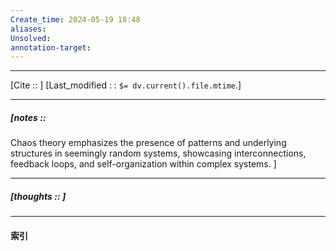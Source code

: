 ```yaml
---
Create_time: 2024-05-19 18:48
aliases: 
Unsolved: 
annotation-target:
---
```


---
[Cite ::  ]
[Last_modified : : `$= dv.current().file.mtime`.]


---
##### [notes :: 

Chaos theory emphasizes the presence of patterns and underlying structures in seemingly random systems, showcasing interconnections, feedback loops, and self-organization within complex systems.
]




---
##### [thoughts ::  ]


---
#### 索引
